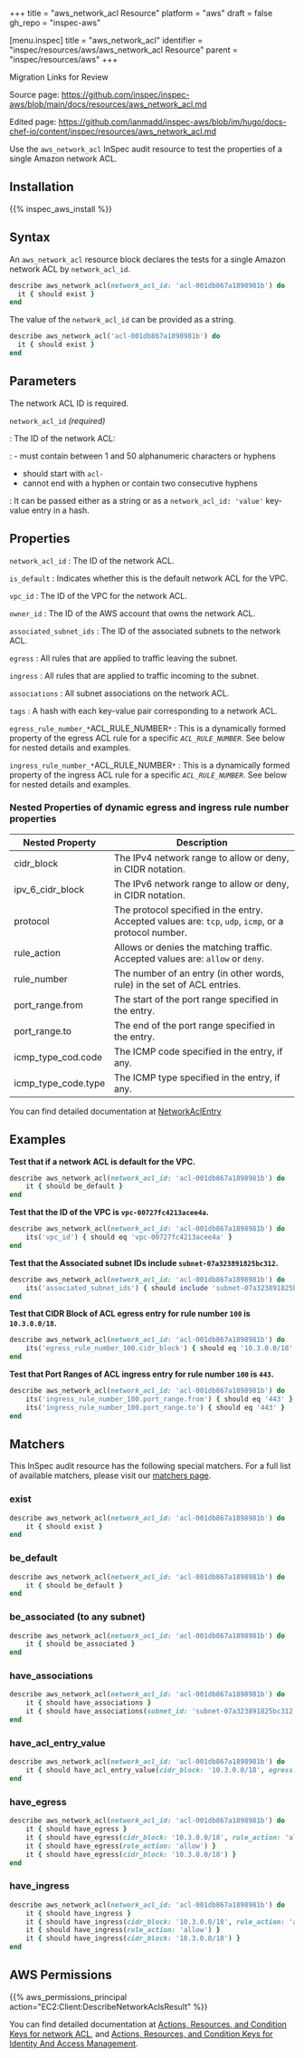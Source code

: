 +++
title = "aws_network_acl Resource"
platform = "aws"
draft = false
gh_repo = "inspec-aws"

[menu.inspec]
title = "aws_network_acl"
identifier = "inspec/resources/aws/aws_network_acl Resource"
parent = "inspec/resources/aws"
+++

<div class="admonition-note">
<p class="admonition-note-title">Migration Links for Review</p>
<div class="admonition-note-text">
<p>Source page: <a href="https://github.com/inspec/inspec-aws/blob/main/docs/resources/aws_network_acl.md">https://github.com/inspec/inspec-aws/blob/main/docs/resources/aws_network_acl.md</a></p>
<p>Edited page: <a href="https://github.com/ianmadd/inspec-aws/blob/im/hugo/docs-chef-io/content/inspec/resources/aws_network_acl.md">https://github.com/ianmadd/inspec-aws/blob/im/hugo/docs-chef-io/content/inspec/resources/aws_network_acl.md</a></p>
</div>
</div>


Use the `aws_network_acl` InSpec audit resource to test the properties of a single Amazon network ACL.

## Installation

{{% inspec_aws_install %}}

## Syntax

An `aws_network_acl` resource block declares the tests for a single Amazon network ACL by `network_acl_id`.

```ruby
describe aws_network_acl(network_acl_id: 'acl-001db867a1898981b') do
  it { should exist }
end
```

The value of the `network_acl_id` can be provided as a string.

```ruby
describe aws_network_acl('acl-001db867a1898981b') do
  it { should exist }
end
```

## Parameters

The network ACL ID is required.

`network_acl_id` _(required)_

: The ID of the network ACL:

: - must contain between 1 and 50 alphanumeric characters or hyphens
  - should start with `acl-`
  - cannot end with a hyphen or contain two consecutive hyphens

: It can be passed either as a string or as a `network_acl_id: 'value'` key-value entry in a hash.

## Properties

`network_acl_id`
: The ID of the network ACL.

`is_default`
: Indicates whether this is the default network ACL for the VPC.

`vpc_id`
: The ID of the VPC for the network ACL.

`owner_id`
: The ID of the AWS account that owns the network ACL.

`associated_subnet_ids`
: The ID of the associated subnets to the network ACL.

`egress`
: All rules that are applied to traffic leaving the subnet.

`ingress`
: All rules that are applied to traffic incoming to the subnet.

`associations`
: All subnet associations on the network ACL.

`tags`
: A hash with each key-value pair corresponding to a network ACL.

`egress_rule_number_*`ACL_RULE_NUMBER`*`
: This is a dynamically formed property of the egress ACL rule for a specific *`ACL_RULE_NUMBER`*. See below for nested details and examples.

`ingress_rule_number_*`ACL_RULE_NUMBER`*`
: This is a dynamically formed property of the ingress ACL rule for a specific *`ACL_RULE_NUMBER`*. See below for nested details and examples.

### Nested Properties of dynamic egress and ingress rule number properties

|Nested Property     | Description                                                                          |
| ---                | ---                                                                                  |
|cidr_block          | The IPv4 network range to allow or deny, in CIDR notation.                           |
|ipv_6_cidr_block    | The IPv6 network range to allow or deny, in CIDR notation.                           |
|protocol            | The protocol specified in the entry. Accepted values are: `tcp`, `udp`, `icmp`, or a protocol number. |
|rule_action         | Allows or denies the matching traffic. Accepted values are: `allow` or `deny`.       |
|rule_number         | The number of an entry (in other words, rule) in the set of ACL entries.             |
|port_range.from     | The start of the port range specified in the entry.                                  |
|port_range.to       | The end of the port range specified in the entry.                                    |
|icmp_type_cod.code  | The ICMP code specified in the entry, if any.                                        |
|icmp_type_code.type | The ICMP type specified in the entry, if any.                                        |

You can find detailed documentation at [NetworkAclEntry](https://docs.aws.amazon.com/sdk-for-ruby/v3/api/Aws/EC2/Types/NetworkAclEntry.html)

## Examples

**Test that if a network ACL is default for the VPC.**

```ruby
describe aws_network_acl(network_acl_id: 'acl-001db867a1898981b') do
    it { should be_default }
end
```

**Test that the ID of the VPC is `vpc-00727fc4213acee4a`.**

```ruby
describe aws_network_acl(network_acl_id: 'acl-001db867a1898981b') do
    its('vpc_id') { should eq 'vpc-00727fc4213acee4a' }
end
```

**Test that the Associated subnet IDs include `subnet-07a323891825bc312`.**

```ruby
describe aws_network_acl(network_acl_id: 'acl-001db867a1898981b') do
    its('associated_subnet_ids') { should include 'subnet-07a323891825bc312' }
end
```

**Test that CIDR Block of ACL egress entry for rule number `100` is `10.3.0.0/18`.**

```ruby
describe aws_network_acl(network_acl_id: 'acl-001db867a1898981b') do
    its('egress_rule_number_100.cidr_block') { should eq '10.3.0.0/18' }
end
```


**Test that Port Ranges of ACL ingress entry for rule number `100` is `443`.**

```ruby
describe aws_network_acl(network_acl_id: 'acl-001db867a1898981b') do
    its('ingress_rule_number_100.port_range.from') { should eq '443' }
    its('ingress_rule_number_100.port_range.to') { should eq '443' }
end
```

## Matchers

This InSpec audit resource has the following special matchers. For a full list of available matchers, please visit our [matchers page](https://www.inspec.io/docs/reference/matchers/).

### exist

```ruby
describe aws_network_acl(network_acl_id: 'acl-001db867a1898981b') do
    it { should exist }
end
```

### be_default

```ruby
describe aws_network_acl(network_acl_id: 'acl-001db867a1898981b') do
    it { should be_default }
end
```

### be_associated (to any subnet)

```ruby
describe aws_network_acl(network_acl_id: 'acl-001db867a1898981b') do
    it { should be_associated }
end
```

### have_associations

```ruby
describe aws_network_acl(network_acl_id: 'acl-001db867a1898981b') do
    it { should have_associations }
    it { should have_associations(subnet_id: 'subnet-07a323891825bc312') }
end
```

### have_acl_entry_value

```ruby
describe aws_network_acl(network_acl_id: 'acl-001db867a1898981b') do
    it { should have_acl_entry_value(cidr_block: '10.3.0.0/18', egress: false, rule_action: 'allow') }
end
```

### have_egress

```ruby
describe aws_network_acl(network_acl_id: 'acl-001db867a1898981b') do
    it { should have_egress }
    it { should have_egress(cidr_block: '10.3.0.0/18', rule_action: 'allow') }
    it { should have_egress(rule_action: 'allow') }
    it { should have_egress(cidr_block: '10.3.0.0/18') }
end
```

### have_ingress

```ruby
describe aws_network_acl(network_acl_id: 'acl-001db867a1898981b') do
    it { should have_ingress }
    it { should have_ingress(cidr_block: '10.3.0.0/18', rule_action: 'allow') }
    it { should have_ingress(rule_action: 'allow') }
    it { should have_ingress(cidr_block: '10.3.0.0/18') }
end
```

## AWS Permissions

{{% aws_permissions_principal action="EC2:Client:DescribeNetworkAclsResult" %}}

You can find detailed documentation at [Actions, Resources, and Condition Keys for network ACL](https://docs.aws.amazon.com/vpc/latest/userguide/vpc-policy-examples.html), and [Actions, Resources, and Condition Keys for Identity And Access Management](https://docs.aws.amazon.com/IAM/latest/UserGuide/list_identityandaccessmanagement.html).

